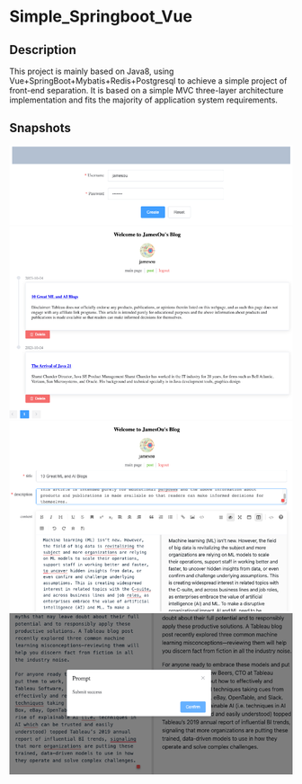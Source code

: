 # Simple_Springboot_Vue
## Description
This project is mainly based on Java8, using Vue+SpringBoot+Mybatis+Redis+Postgresql to achieve a simple project of front-end separation. It is based on a simple MVC three-layer architecture implementation and fits the majority of application system requirements.
## Snapshots
![login page](./data/login.jpg)
![main page](./data/main_page.jpg)
![post page](./data/post.jpg)
![post success](./data/success.jpg)